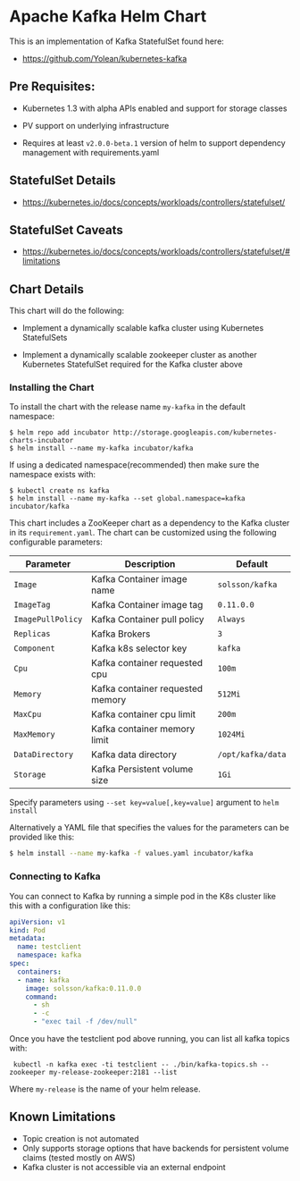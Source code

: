 # Apache Kafka Helm Chart

This is an implementation of Kafka StatefulSet found here:

 * https://github.com/Yolean/kubernetes-kafka

## Pre Requisites:

* Kubernetes 1.3 with alpha APIs enabled and support for storage classes

* PV support on underlying infrastructure

* Requires at least `v2.0.0-beta.1` version of helm to support
  dependency management with requirements.yaml

## StatefulSet Details

* https://kubernetes.io/docs/concepts/workloads/controllers/statefulset/

## StatefulSet Caveats

* https://kubernetes.io/docs/concepts/workloads/controllers/statefulset/#limitations

## Chart Details

This chart will do the following:

* Implement a dynamically scalable kafka cluster using Kubernetes StatefulSets

* Implement a dynamically scalable zookeeper cluster as another Kubernetes StatefulSet required for the Kafka cluster above

### Installing the Chart

To install the chart with the release name `my-kafka` in the default
namespace:

```
$ helm repo add incubator http://storage.googleapis.com/kubernetes-charts-incubator
$ helm install --name my-kafka incubator/kafka
```

If using a dedicated namespace(recommended) then make sure the namespace
exists with:

```
$ kubectl create ns kafka
$ helm install --name my-kafka --set global.namespace=kafka incubator/kafka
```

This chart includes a ZooKeeper chart as a dependency to the Kafka
cluster in its `requirement.yaml`. The chart can be customized using the
following configurable parameters:

| Parameter               | Description                        | Default                                                    |
| ----------------------- | ---------------------------------- | ---------------------------------------------------------- |
| `Image`                 | Kafka Container image name         | `solsson/kafka`                                            |
| `ImageTag`              | Kafka Container image tag          | `0.11.0.0`                                                 |
| `ImagePullPolicy`       | Kafka Container pull policy        | `Always`                                                   |
| `Replicas`              | Kafka Brokers                      | `3`                                                        |
| `Component`             | Kafka k8s selector key             | `kafka`                                                    |
| `Cpu`                   | Kafka container requested cpu      | `100m`                                                     |
| `Memory`                | Kafka container requested memory   | `512Mi`                                                    |
| `MaxCpu`                | Kafka container cpu limit          | `200m`                                                     |
| `MaxMemory`             | Kafka container memory limit       | `1024Mi`                                                   |
| `DataDirectory`         | Kafka data directory               | `/opt/kafka/data`                                          |
| `Storage`               | Kafka Persistent volume size       | `1Gi`                                                      |

Specify parameters using `--set key=value[,key=value]` argument to `helm install`

Alternatively a YAML file that specifies the values for the parameters can be provided like this:

```bash
$ helm install --name my-kafka -f values.yaml incubator/kafka
```

### Connecting to Kafka

You can connect to Kafka by running a simple pod in the K8s cluster like this with a configuration like this:

```yaml
apiVersion: v1
kind: Pod
metadata:
  name: testclient
  namespace: kafka
spec:
  containers:
  - name: kafka
    image: solsson/kafka:0.11.0.0
    command:
      - sh
      - -c
      - "exec tail -f /dev/null"
```

Once you have the testclient pod above running, you can list all kafka
topics with:

` kubectl -n kafka exec -ti testclient -- ./bin/kafka-topics.sh --zookeeper
my-release-zookeeper:2181 --list`

Where `my-release` is the name of your helm release.

## Known Limitations

* Topic creation is not automated
* Only supports storage options that have backends for persistent volume claims (tested mostly on AWS)
* Kafka cluster is not accessible via an external endpoint
